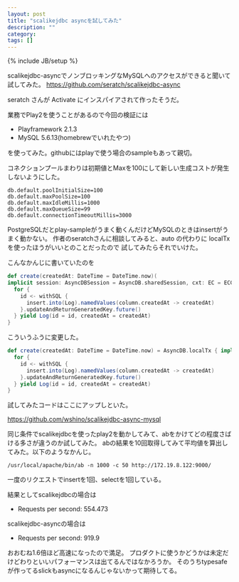 ```yaml
---
layout: post
title: "scalikejdbc asyncを試してみた"
description: ""
category: 
tags: []
---
```

{% include JB/setup %}

scalikejdbc-asyncでノンブロッキングなMySQLへのアクセスができると聞いて試してみた。
<https://github.com/seratch/scalikejdbc-async>

seratch さんが Activate にインスパイアされて作ったそうだ。

業務でPlay2を使うことがあるので今回の検証には

* Playframework 2.1.3
* MySQL 5.6.13(homebrewでいれたやつ)

を使ってみた。githubにはplayで使う場合のsampleもあって親切。

コネクションプールまわりは初期値とMaxを100にして新しい生成コストが発生しないようにした。

```
db.default.poolInitialSize=100
db.default.maxPoolSize=100
db.default.maxIdleMillis=1000
db.default.maxQueueSize=99
db.default.connectionTimeoutMillis=3000
```

PostgreSQLだとplay-sampleがうまく動くんだけどMySQLのときはinsertがうまく動かない。
作者のseratchさんに相談してみると、auto の代わりに localTxを使ったほうがいいとのことだったので
試してみたらそれでいけた。

こんなかんじに書いていたのを

```scala
def create(createdAt: DateTime = DateTime.now)(
implicit session: AsyncDBSession = AsyncDB.sharedSession, cxt: EC = ECGlobal): Future[Log] = {
  for {
    id <- withSQL {
      insert.into(Log).namedValues(column.createdAt -> createdAt)
    }.updateAndReturnGeneratedKey.future()
  } yield Log(id = id, createdAt = createdAt)
}
```


こういうふうに変更した。

```scala
def create(createdAt: DateTime = DateTime.now) = AsyncDB.localTx { implicit s =>
  for {
    id <- withSQL {
      insert.into(Log).namedValues(column.createdAt -> createdAt)
    }.updateAndReturnGeneratedKey.future()
  } yield Log(id = id, createdAt = createdAt)
}
```

試してみたコードはここにアップしといた。

<https://github.com/wshino/scalikejdbc-async-mysql>


同じ条件でscalikejdbcを使ったplay2を動かしてみて、abをかけてどの程度さばける多さが違うのか試してみた。
abの結果を10回取得してみて平均値を算出してみた。以下のようなかんじ。

```
/usr/local/apache/bin/ab -n 1000 -c 50 http://172.19.8.122:9000/
```

一度のリクエストでinsertを1回、selectを1回している。

結果としてscalikejdbcの場合は

* Requests per second:  554.473

scalikejdbc-asyncの場合は

* Requests per second:  919.9


おおむね1.6倍ほど高速になったので満足。
プロダクトに使うかどうかは未定だけどわりといいパフォーマンスは出てるんではなかろうか。
そのうちtypesafeが作ってるslickもasyncになるんじゃないかって期待してる。

